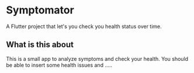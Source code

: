 # Symptomator

A Flutter project that let's you check you health status over time.

## What is this about

This is a small app to analyze symptoms and check your health. You should be able to insert some health issues and .....